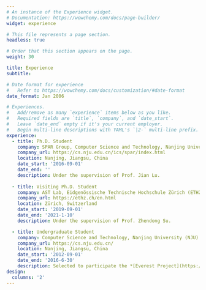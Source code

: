 ```yaml
---
# An instance of the Experience widget.
# Documentation: https://wowchemy.com/docs/page-builder/
widget: experience

# This file represents a page section.
headless: true

# Order that this section appears on the page.
weight: 30

title: Experience
subtitle:

# Date format for experience
#   Refer to https://wowchemy.com/docs/customization/#date-format
date_format: Jan 2006

# Experiences.
#   Add/remove as many `experience` items below as you like.
#   Required fields are `title`, `company`, and `date_start`.
#   Leave `date_end` empty if it's your current employer.
#   Begin multi-line descriptions with YAML's `|2-` multi-line prefix.
experience:
  - title: Ph.D. Student
    company: SPAR Group, Computer Science and Technology, Nanjing University (NJU)
    company_url: https://cs.nju.edu.cn/ics/spar/index.html
    location: Nanjing, Jiangsu, China
    date_start: '2016-09-01'
    date_end: ''
    description: Under the supervision of Prof. Jian Lu.
        
  - title: Visiting Ph.D. Student
    company: AST Lab, Eidgenössische Technische Hochschule Zürich (ETHZ)
    company_url: https://ethz.ch/en.html
    location: Zürich, Switzerland
    date_start: '2019-09-01'
    date_end: '2021-1-10'
    description: Under the supervision of Prof. Zhendong Su.

  - title: Undergraduate Student
    company: Computer Science and Technology, Nanjing University (NJU)
    company_url: https://cs.nju.edu.cn/
    location: Nanjing, Jiangsu, China
    date_start: '2012-09-01'
    date_end: '2016-6-30'
    description: Selected to participate the *[Everest Project](https://zh.wikipedia.org/wiki/%E5%9F%BA%E7%A1%80%E5%AD%A6%E7%A7%91%E6%8B%94%E5%B0%96%E5%AD%A6%E7%94%9F%E5%9F%B9%E5%85%BB%E8%AF%95%E9%AA%8C%E8%AE%A1%E5%88%92)*.
design:
  columns: '2'
---
```

